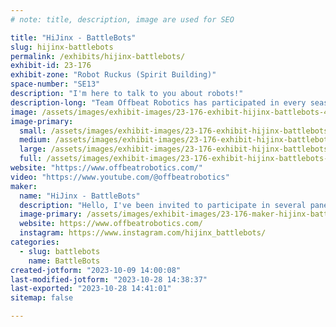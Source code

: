 ```yaml
---
# note: title, description, image are used for SEO

title: "HiJinx - BattleBots"
slug: hijinx-battlebots
permalink: /exhibits/hijinx-battlebots/
exhibit-id: 23-176
exhibit-zone: "Robot Ruckus (Spirit Building)"
space-number: "SE13"
description: "I'm here to talk to you about robots!"
description-long: "Team Offbeat Robotics has participated in every season of BattleBots since the reboot. The robots have changed from Wrecks to Skorpios to HiJinx, and we are still innovating to bring new and unusual designs to this televised robot competition. "
image: /assets/images/exhibit-images/23-176-exhibit-hijinx-battlebots-43-hijinx-team-photo-7561-large.png
image-primary: 
  small: /assets/images/exhibit-images/23-176-exhibit-hijinx-battlebots-43-hijinx-team-photo-7561-small.png
  medium: /assets/images/exhibit-images/23-176-exhibit-hijinx-battlebots-43-hijinx-team-photo-7561-medium.png
  large: /assets/images/exhibit-images/23-176-exhibit-hijinx-battlebots-43-hijinx-team-photo-7561-large.png
  full: /assets/images/exhibit-images/23-176-exhibit-hijinx-battlebots-43-hijinx-team-photo-7561-full.png
website: "https://www.offbeatrobotics.com/"
video: "https://www.youtube.com/@offbeatrobotics"
maker: 
  name: "HiJinx - BattleBots"
  description: "Hello, I've been invited to participate in several panels at Maker Faire Orlando that will focus on BattleBots (I am the team captain for HiJinx, from Offbeat Robotics), as well as getting kids interested in STEM. I will be participating in the BattleBots VIP event and bringing an item from the show for auction. "
  image-primary: /assets/images/exhibit-images/23-176-maker-hijinx-battlebots-hijinx-team-photo-medium.png
  website: https://www.offbeatrobotics.com/
  instagram: https://www.instagram.com/hijinx_battlebots/
categories: 
  - slug: battlebots
    name: BattleBots
created-jotform: "2023-10-09 14:00:08"
last-modified-jotform: "2023-10-28 14:38:37"
last-exported: "2023-10-28 14:41:01"
sitemap: false

---
```

